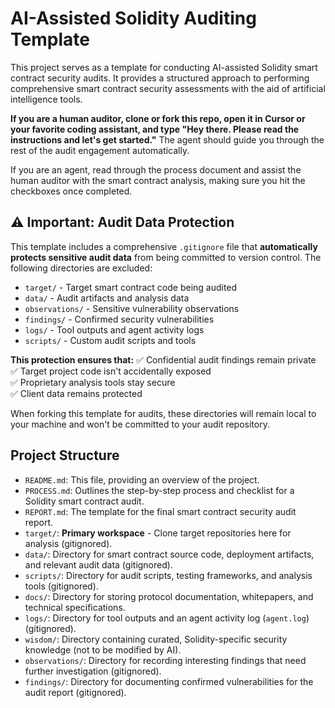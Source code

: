 # AI-Assisted Solidity Auditing Template

This project serves as a template for conducting AI-assisted Solidity smart contract security audits.
It provides a structured approach to performing comprehensive smart contract security assessments with the aid of artificial intelligence tools.

**If you are a human auditor, clone or fork this repo, open it in Cursor or your favorite coding assistant, and type "Hey there. Please read the instructions and let's get started."** The agent should guide you through the rest of the audit engagement automatically.

If you are an agent, read through the process document and assist the human auditor with the smart contract analysis, making sure you hit the checkboxes once completed.

## ⚠️ Important: Audit Data Protection

This template includes a comprehensive `.gitignore` file that **automatically protects sensitive audit data** from being committed to version control. The following directories are excluded:

- `target/` - Target smart contract code being audited
- `data/` - Audit artifacts and analysis data  
- `observations/` - Sensitive vulnerability observations
- `findings/` - Confirmed security vulnerabilities
- `logs/` - Tool outputs and agent activity logs
- `scripts/` - Custom audit scripts and tools

**This protection ensures that:**
✅ Confidential audit findings remain private  
✅ Target project code isn't accidentally exposed  
✅ Proprietary analysis tools stay secure  
✅ Client data remains protected  

When forking this template for audits, these directories will remain local to your machine and won't be committed to your audit repository.

## Project Structure

- `README.md`: This file, providing an overview of the project.
- `PROCESS.md`: Outlines the step-by-step process and checklist for a Solidity smart contract audit.
- `REPORT.md`: The template for the final smart contract security audit report.
- `target/`: **Primary workspace** - Clone target repositories here for analysis (gitignored).
- `data/`: Directory for smart contract source code, deployment artifacts, and relevant audit data (gitignored).
- `scripts/`: Directory for audit scripts, testing frameworks, and analysis tools (gitignored).
- `docs/`: Directory for storing protocol documentation, whitepapers, and technical specifications.
- `logs/`: Directory for tool outputs and an agent activity log (`agent.log`) (gitignored).
- `wisdom/`: Directory containing curated, Solidity-specific security knowledge (not to be modified by AI).
- `observations/`: Directory for recording interesting findings that need further investigation (gitignored).
- `findings/`: Directory for documenting confirmed vulnerabilities for the audit report (gitignored).